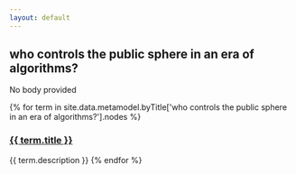 ```yaml
---
layout: default
---
```

<style>
.initial-content {
  padding-left:5%;
  padding-right:25px;
}
</style>

## who controls the public sphere in an era of algorithms?

No body provided

{% for term in site.data.metamodel.byTitle['who controls the public sphere in an era of algorithms?'].nodes %}
### <a href='/_pages/embed?t={{ term.title }}'>{{ term.title }}</a>

{{ term.description }}
{% endfor %}
